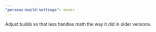 ```yaml
---
"perseus-build-settings": minor
---
```


Adjust builds so that less handles math the way it did in older versions.
